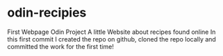 # odin-recipies
First Webpage Odin Project
A little Website about recipes found online
In this first commit I created the repo on github, 
cloned the repo locally and committed the work for the first time!